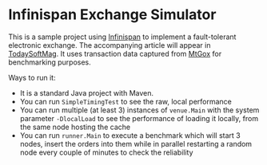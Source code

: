 Infinispan Exchange Simulator
===

This is a sample project using [Infinispan](http://www.jboss.org/infinispan/) to implement a fault-tolerant electronic exchange. The accompanying article will appear in [TodaySoftMag](http://todaysoftmag.com). It uses transaction data captured from [MtGox](https://mtgox.com/) for benchmarking purposes.

Ways to run it:

- It is a standard Java project with Maven.
- You can run ````SimpleTimingTest```` to see the raw, local performance
- You can run multiple (at least 3) instances of ````venue.Main```` with the system parameter ````-DlocalLoad```` to see the performance of loading it locally, from the same node hosting the cache
- You can run ````runner.Main```` to execute a benchmark which will start 3 nodes, insert the orders into them while in parallel restarting a random node every couple of minutes to check the reliability
